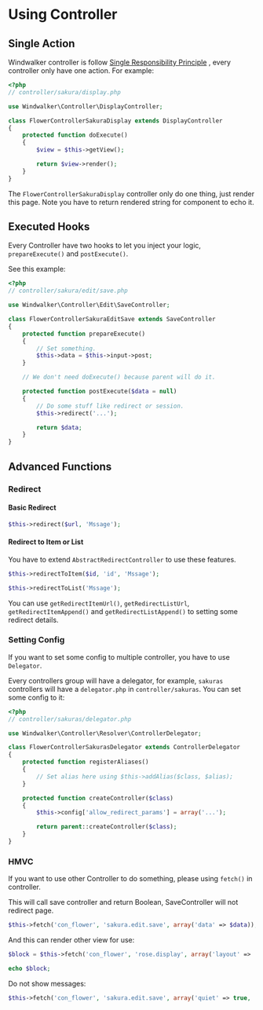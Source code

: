 # Using Controller

## Single Action

Windwalker controller is follow [Single Responsibility Principle](http://en.wikipedia.org/wiki/Single_responsibility_principle)
, every controller only have one action. For example:

``` php
<?php
// controller/sakura/display.php

use Windwalker\Controller\DisplayController;

class FlowerControllerSakuraDisplay extends DisplayController
{
    protected function doExecute()
    {
        $view = $this->getView();

        return $view->render();
    }
}
```

The `FlowerControllerSakuraDisplay` controller only do one thing, just render this page.
Note you have to return rendered string for component to echo it.

## Executed Hooks

Every Controller have two hooks to let you inject your logic, `prepareExecute()` and `postExecute()`.

See this example:

``` php
<?php
// controller/sakura/edit/save.php

use Windwalker\Controller\Edit\SaveController;

class FlowerControllerSakuraEditSave extends SaveController
{
    protected function prepareExecute()
    {
        // Set something.
        $this->data = $this->input->post;
    }

    // We don't need doExecute() because parent will do it.

    protected function postExecute($data = null)
    {
        // Do some stuff like redirect or session.
        $this->redirect('...');

        return $data;
    }
}
```

## Advanced Functions

### Redirect

#### Basic Redirect

``` php
$this->redirect($url, 'Mssage');
```

#### Redirect to Item or List

You have to extend `AbstractRedirectController` to use these features.

``` php
$this->redirectToItem($id, 'id', 'Mssage');
```

``` php
$this->redirectToList('Mssage');
```

You can use `getRedirectItemUrl()`, `getRedirectListUrl`, `getRedirectItemAppend()` and `getRedirectListAppend()`
to setting some redirect details.

### Setting Config

If you want to set some config to multiple controller, you have to use `Delegator`.

Every controllers group will have a delegator, for example, `sakuras` controllers will have a `delegator.php` in `controller/sakuras`.
You can set some config to it:

``` php
<?php
// controller/sakuras/delegator.php

use Windwalker\Controller\Resolver\ControllerDelegator;

class FlowerControllerSakurasDelegator extends ControllerDelegator
{
	protected function registerAliases()
	{
	    // Set alias here using $this->addAlias($class, $alias);
	}

	protected function createController($class)
	{
	    $this->config['allow_redirect_params'] = array('...');

		return parent::createController($class);
	}
}

```

### HMVC

If you want to use other Controller to do something, please using `fetch()` in controller.

This will call save controller and return Boolean, SaveController will not redirect page.

``` php
$this->fetch('con_flower', 'sakura.edit.save', array('data' => $data));
```

And this can render other view for use:

``` php
$block = $this->fetch('con_flower', 'rose.display', array('layout' => 'foo'));

echo $block;
```

Do not show messages:

``` php
$this->fetch('con_flower', 'sakura.edit.save', array('quiet' => true, 'data' => $data));
```



